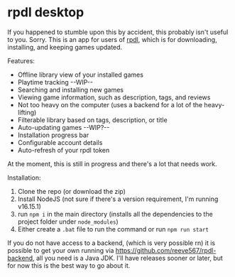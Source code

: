 # rpdl desktop

If you happened to stumble upon this by accident, this probably isn't useful to you. Sorry.
This is an app for users of [rpdl](https://rpdl.net), which is for downloading, installing, and keeping games updated.

Features:
* Offline library view of your installed games
* Playtime tracking --WIP--
* Searching and installing new games
* Viewing game information, such as description, tags, and reviews
* Not too heavy on the computer (uses a backend for a lot of the heavy-lifting)
* Filterable library based on tags, description, or title
* Auto-updating games --WIP?--
* Installation progress bar
* Configurable account details
* Auto-refresh of your rpdl token

At the moment, this is still in progress and there's a lot that needs work.

Installation:

1. Clone the repo (or download the zip)
2. Install NodeJS (not sure if there's a version requirement, I'm running v16.15.1)
3. run `npm i` in the main directory (installs all the dependencies to the project folder under `node_modules`)
4. Either create a `.bat` file to run the command or run `npm run start`

If you do not have access to a backend, (which is very possible rn) it is possible to get your own running via https://github.com/reeve567/rpdl-backend, all you need is a Java JDK.
I'll have releases sooner or later, but for now this is the best way to go about it.